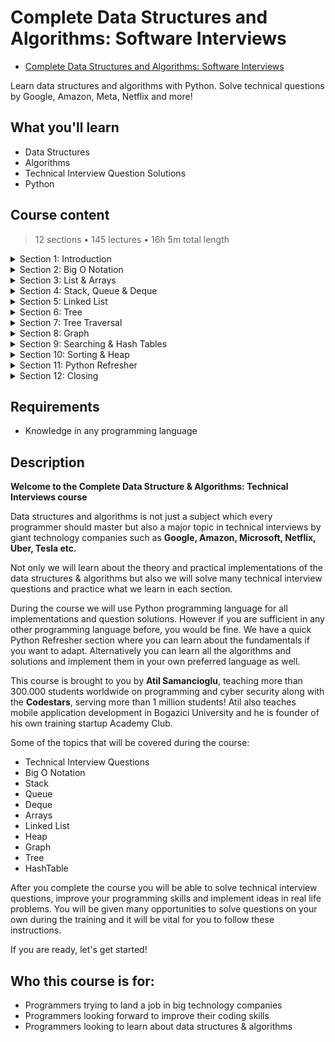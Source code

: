 #   Complete Data Structures and Algorithms: Software Interviews

-   [Complete Data Structures and Algorithms: Software Interviews](https://www.udemy.com/course/data-structures-and-algorithms-software-interviews/)

Learn data structures and algorithms with Python. Solve technical questions by Google, Amazon, Meta, Netflix and more!

##  What you'll learn

-   Data Structures
-   Algorithms
-   Technical Interview Question Solutions
-   Python

## Course content

>   12 sections • 145 lectures • 16h 5m total length

<details>
  <summary>Section 1: Introduction</summary>

  -   [1. Introduction](.)
  -   [2. Course Outline](.)  
</details>

<details>
  <summary>Section 2: Big O Notation</summary>

  -   [3. Big O Introduction](.)
  -   [4. What is Big O?](.)  
  -   [5. Big O Code Examples](.)  
  -   [6. Space Complexity](.)  
  -   [7. Big O GitHub Link](.)  
</details>

<details>
  <summary>Section 3: List & Arrays</summary>

  8.  [Lists Introduction](.)
  1.  [Arrays 101](.)  
  1.  [Lists](.)  
  1.  [Arrays & Lists GitHub Link](.)  
  1.  [Contains Duplicate](.)  
  1.  [Contains Duplicate Solution](.)  
  1.  [Contains Duplicate GitHub Link](.)  
  1.  [Find Single](.)  
  1.  [Single Number Solution](.)  
  1.  [Find Single GitHub Link](.)  
  1.  [Majority Element](.)  
  1.  [Boyer Moore](.)  
  1.  [Majority Element GitHub Link](.)  
</details>

<details>
  <summary>Section 4: Stack, Queue & Deque</summary>

  21.  [Stack, Queue, Deque Introduction](.)
  1.  [What is Stack, Queue, Deque?](.)  
  1.  [LifoQueue](.)  
  1.  [Stack Implementation](.)  
  1.  [Queue Implementation](.)  
  1.  [Deque Implementation](.)  
  1.  [Stack, Queue, Deque GitHub Link](.)  
  1.  [Implement Stack Using Queue](.)  
  1.  [Writing the Stack](.)
  1.  [Implement Stack GitHub Link](.)
  1.  [Baseball Game](.)  
  1.  [Baseball Solution](.)  
  1.  [Baseball GitHub Link](.)  
  1.  [Daily Temperatures](.)  
  1.  [Daily Temperatures Solution](.)  
  1.  [Daily Temperatures GitHub Link](.)  
</details>

<details>
  <summary>Section 5: Linked List</summary>

  37.  [Linked List Introduction](.)
  1.  [What is Linked List?](.)  
  1.  [Doubly Linked List](.)  
  1.  [Linked List O Notation](.)  
  1.  [Linked List GitHub Link](.)  
  1.  [Remove nth Node](.)  
  1.  [Remove nth Node Solution](.)  
  1.  [Remove nth Node GitHub Link](.)  
  1.  [Linked List Intersection](.)
  1.  [Intersection Solution](.)
  1.  [Intersection GitHub Link](.)  
  1.  [Duplicate](.)  
  1.  [Floyd](.)  
  1.  [Duplicate GitHub Link](.)  
</details>

<details>
  <summary>Section 6: Tree</summary>

  51.  [Tree Introduction](.)
  1.  [What is Tree?](.)   
  1.  [Tree Big O Notation](.)   
  1.  [Insert Method](.)   
  1.  [Finishing BST](.) 
  1.  [Tree GitHub Link](.)   
  1.  [Recursion](.)   
  1.  [Recursion GitHub Link](.)   
  1.  [Reverse String](.)   
  1.  [Reverse String Recursion](.) 
  1.  [Reverse String GitHub Link](.)   
  1.  [Fibonacci](.)   
  1.  [Recursion vs Iteration](.)   
  1.  [Memoization](.)   
  1.  [Fibonacci GitHub Link](.) 
  1.  [Invert Binary Tree](.)   
  1.  [Invert Tree Solution](.)   
  1.  [Invert Binary GitHub Link](.)   
</details>

<details>
  <summary>Section 7: Tree Traversal</summary>

  69.  [Tree Traversal Introduction](.)
  1.  [BFS vs DFS](.)
  1.  [BFS Implementation](.)   
  1.  [DFS Implementation](.)   
  1.  [DFS Other Methods](.) 
  1.  [Tree Traversal GitHub Link](.)   
  1.  [BST to Tree](.) 
  1.  [DFS Solution](.)   
  1.  [Greater BST GitHub Link](.)   
  1.  [Binary Tree Max Path Sum](.) 
  1.  [DFS Returning Solution](.)   
  1.  [Binary Tree Max GitHub Link](.)  
</details>

<details>
  <summary>Section 8: Graph</summary>

  81.  [Graph Introduction](.)
  1.  [What is Graph?](.)  
  1.  [Graph Implementation](.)  
  1.  [Graph GitHub Link](.)  
  1.  [Reorder Routes](.)
  1.  [DFS Solution](.)  
  1.  [Reorder Routes GitHub Link](.)  
  1.  [Number of Islands](.)  
  1.  [BFS Solution](.)
  1.  [Number of Islands GitHub Link](.)  
  1.  [Redundant Connection](.)  
  1.  [Union Find](.)  
  1.  [Redundant Connection GitHub Link](.)  
</details>

<details>
  <summary>Section 9: Searching & Hash Tables</summary>

  94.  [Hash Tables Introduction](.)
  1.  [Sequential vs Binary](.)
  1.  [Search Implementation](.)   
  1.  [Search Algorithms GitHub Link](.)   
  1.  [What is Hash Table?](.)   
  1.  [Hash Function](.)   
  1.  [Hash Table Implementation](.)
  1.  [HashTable GitHub Link](.)   
  1.  [Two Sum](.)   
  1.  [HashMap Solution](.)   
  1.  [Two Sum GitHub Link](.)   
  1.  [Encode Decode](.)    
  1.  [Tiny Url Solution](.)   
  1.  [Tiny Url GitHub Link](.)   
  1.  [Brick Wall](.)   
  1.  [Brick Wall Solution](.)   
  1.  [Brick Wall GitHub Link](.)   
</details>

<details>
  <summary>Section 10: Sorting & Heap</summary>

  111.  [Heap Introduction](.)
  1.  [Sorting Algorithms](.)
  1.  [Bubble Sort](.)
  1.  [Selection Sort](.)
  1.  [Insertion Sort](.)
  1.  [Merge Sort](.)
  1.  [Merge Sort Implementation](.)
  1.  [Quick Sort](.)
  1.  [Quick Sort Implementation](.)
  1.  [What is Heap?](.)
  1.  [Heap Sort](.)
  1.  [Sorting Algorithms GitHub Link](.)
  1.  [K Closest Points](.)
  1.  [Heap Solution](.)
  1.  [K Closest GitHub Link](.)
  1.  [Data Stream](.)
  1.  [Max Heap Solution](.)
  1.  [Data Stream GitHub Link](.)    
</details>

<details>
  <summary>Section 11: Python Refresher</summary>

  129.  [Python Refresher Introduction](.)
  1.  [Anaconda Installation (Windows)](.)   

  1.  [Anaconda Installation (MAC)](.)   
  1.  [Python Variables](.)   
  1.  [String Details](.)   
  1.  [Collections](.)   
  1.  [Dictionary](.) 

  1.  [Set and Tuple](.)   
  1.  [Conversions](.)   
  1.  [Error Handling](.)   
  1.  [Conditions and Loops](.)   
  1.  [Useful Functions](.) 

  1.  [Functions](.)   
  1.  [Classes](.)   
  1.  [Scope](.)   
  1.  [Python Refresher GitHub Link](.)   
</details>

<details>
  <summary>Section 12: Closing</summary>

  145.  [Closing](.)  
</details>

##  Requirements
-   Knowledge in any programming language

##  Description
**Welcome to the Complete Data Structure & Algorithms: Technical Interviews course**

Data structures and algorithms is not just a subject which every programmer should master but also a major topic in technical interviews by giant technology companies such as **Google, Amazon, Microsoft, Netflix, Uber, Tesla etc.**

Not only we will learn about the theory and practical implementations of the data structures & algorithms but also we will solve many technical interview questions and practice what we learn in each section.

During the course we will use Python programming language for all implementations and question solutions. However if you are sufficient in any other programming language before, you would be fine. We have a quick Python Refresher section where you can learn about the fundamentals if you want to adapt. Alternatively you can learn all the algorithms and solutions and implement them in your own preferred language as well.

This course is brought to you by **Atil Samancioglu**, teaching more than 300.000 students worldwide on programming and cyber security along with the **Codestars**, serving more than 1 million students! Atil also teaches mobile application development in Bogazici University and he is founder of his own training startup Academy Club.

Some of the topics that will be covered during the course:

-   Technical Interview Questions
-   Big O Notation
-   Stack
-   Queue
-   Deque
-   Arrays
-   Linked List
-   Heap
-   Graph
-   Tree
-   HashTable

After you complete the course you will be able to solve technical interview questions, improve your programming skills and implement ideas in real life problems. You will be given many opportunities to solve questions on your own during the training and it will be vital for you to follow these instructions.

If you are ready, let's get started!

##  Who this course is for:
-   Programmers trying to land a job in big technology companies
-   Programmers looking forward to improve their coding skills
-   Programmers looking to learn about data structures & algorithms